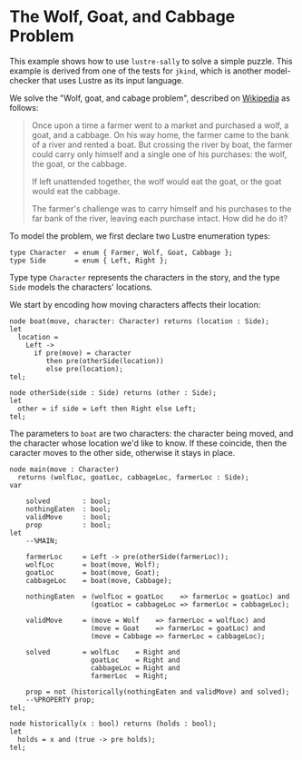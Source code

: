 The Wolf, Goat, and Cabbage Problem
===================================

This example shows how to use `lustre-sally` to solve a simple puzzle.
This example is derived from one of the tests for `jkind`, which is
another model-checker that uses Lustre as its input language.

We solve the "Wolf, goat, and cabage problem", described on
[Wikipedia](https://en.wikipedia.org/wiki/Wolf,_goat_and_cabbage_problem)
as follows:

> Once upon a time a farmer went to a market and purchased a wolf, a goat, and a
> cabbage. On his way home, the farmer came to the bank of a river and rented a
> boat. But crossing the river by boat, the farmer could carry only himself
> and a single one of his purchases: the wolf, the goat, or the cabbage.
>
> If left unattended together, the wolf would eat the goat, or the goat
> would eat the cabbage.
>
> The farmer's challenge was to carry himself and his purchases to the far bank
> of the river, leaving each purchase intact. How did he do it?

To model the problem, we first declare two Lustre enumeration types:
```lustre
type Character  = enum { Farmer, Wolf, Goat, Cabbage };
type Side       = enum { Left, Right };
```
Type type `Character` represents the characters in the story, and the type
`Side` models the characters' locations.

We start by encoding how moving characters affects their location:
```lustre
node boat(move, character: Character) returns (location : Side);
let
  location =
    Left ->
      if pre(move) = character
         then pre(otherSide(location))
         else pre(location);
tel;

node otherSide(side : Side) returns (other : Side);
let
  other = if side = Left then Right else Left;
tel;
```
The parameters to `boat` are two characters: the character being moved,
and the character whose location we'd like to know.  If these coincide,
then the caracter moves to the other side, otherwise it stays in place.



```lustre
node main(move : Character)
  returns (wolfLoc, goatLoc, cabbageLoc, farmerLoc : Side);
var

    solved        : bool;
    nothingEaten  : bool;
    validMove     : bool;
    prop          : bool;
let
    --%MAIN;

    farmerLoc     = Left -> pre(otherSide(farmerLoc));
    wolfLoc       = boat(move, Wolf);
    goatLoc       = boat(move, Goat);
    cabbageLoc    = boat(move, Cabbage);

    nothingEaten  = (wolfLoc = goatLoc    => farmerLoc = goatLoc) and
                    (goatLoc = cabbageLoc => farmerLoc = cabbageLoc);

    validMove     = (move = Wolf    => farmerLoc = wolfLoc) and
                    (move = Goat    => farmerLoc = goatLoc) and
                    (move = Cabbage => farmerLoc = cabbageLoc);

    solved        = wolfLoc    = Right and
                    goatLoc    = Right and
                    cabbageLoc = Right and
                    farmerLoc  = Right;

    prop = not (historically(nothingEaten and validMove) and solved);
    --%PROPERTY prop;
tel;
```


```lustre
node historically(x : bool) returns (holds : bool);
let
  holds = x and (true -> pre holds);
tel;
```



